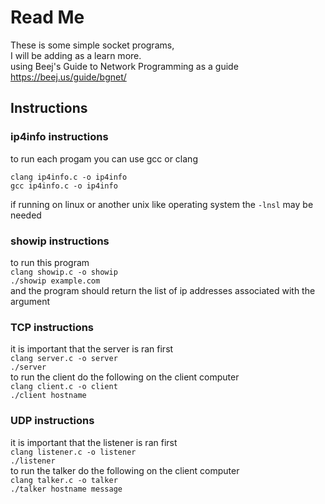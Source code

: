 # **Read Me**
These is some simple socket programs,  
I will be adding as a learn more.  
using Beej's Guide to Network Programming as a guide 
https://beej.us/guide/bgnet/

## Instructions
### ip4info instructions
to run each progam you can use gcc or clang

`clang ip4info.c -o ip4info`  
`gcc ip4info.c -o ip4info`  

if running on linux or another unix like operating system the `-lnsl` may be needed

### showip instructions  
to run this program  
`clang showip.c -o showip`  
`./showip example.com`  
and the program should return the list of ip addresses associated with the argument

### TCP instructions  
it is important that the server is ran first  
`clang server.c -o server`  
`./server`  
to run the client do the following on the client computer  
`clang client.c -o client`  
`./client hostname`

### UDP instructions  
it is important that the listener is ran first  
`clang listener.c -o listener`  
`./listener`  
to run the talker do the following on the client computer  
`clang talker.c -o talker`  
`./talker hostname message`